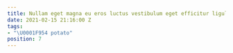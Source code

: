 ```yaml
---
title: Nullam eget magna eu eros luctus vestibulum eget efficitur ligula
date: 2021-02-15 21:16:00 Z
tags:
- "\U0001F954 potato"
position: 7
---
```


